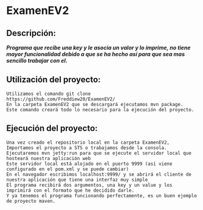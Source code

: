 # ExamenEV2

## Descripción:
**_Programa que recibe una key y le asocia un valor y lo imprime, no tiene mayor funcionalidad debido a que se ha hecho así para que sea mas sencillo trabajar con el._**

## Utilización del proyecto:
    Utilizamos el comando git clone https://github.com/Freddiew20/ExamenEV2/
    En la carpeta ExamenEV2 que se descargará ejecutamos mvn package.
    Este comando creará todo lo necesario para la ejecución del proyecto.
  
## Ejecución del proyecto:
    Una vez creado el repositorio local en la carpeta ExamenEV2,
    Importamos el proyecto a STS o trabajamos desde la consola.
    Ejecutaremos mvn jetty:run para que se ejecute el servidor local que hosteará nuestra aplicación web
    Este servidor local está alojado en el puerto 9999 (así viene configurado en el pom.xml y se puede cambiar)
    En el navegador escribimos localhost:9999/ y se abrirá el cliente de nuestra aplicación que tiene una interfaz muy simple
    El programa recibirá dos argumentos, una key y un value y los imprimirá con el formato que he decidido darle.
    Y ya tenemos el programa funcionando perfectamente, es un buen ejemplo de proyecto maven.
